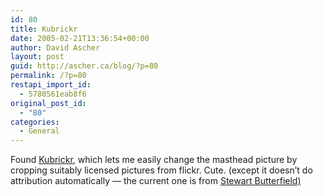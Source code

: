 ```yaml
---
id: 80
title: Kubrickr
date: 2005-02-21T13:36:54+00:00
author: David Ascher
layout: post
guid: http://ascher.ca/blog/?p=80
permalink: /?p=80
restapi_import_id:
  - 5780561eab8f6
original_post_id:
  - "80"
categories:
  - General
---
```

Found [Kubrickr](http://www.redalt.com/tools/kubrickr.php), which lets me easily change the masthead picture by cropping suitably licensed pictures from flickr. Cute. (except it doesn&#8217;t do attribution automatically &#8212; the current one is from [Stewart Butterfield)](http://www.flickr.com/photos/12037949632@N01/4399778/)